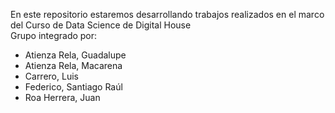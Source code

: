 En este repositorio estaremos desarrollando trabajos realizados en el marco del Curso de Data Science de Digital House \
Grupo integrado por: 
* Atienza Rela, Guadalupe
* Atienza Rela, Macarena
* Carrero, Luis
* Federico, Santiago Raúl
* Roa Herrera, Juan
